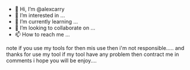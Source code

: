 - 👋 Hi, I’m @alexcarry
- 👀 I’m interested in ...
- 🌱 I’m currently learning ...
- 💞️ I’m looking to collaborate on ...
- 📫 How to reach me ...

<!---
alexcarry84/alexcarry84 is a ✨ special ✨ repository because its `README.md` (this file) appears on your GitHub profile.
You can click the Preview link to take a look at your changes.
--->
note if you use my tools for then mis use then i'm not responsible.....
and thanks for use my tool 
if my tool have any problem then contract me in comments
i hope you will be enjoy....
